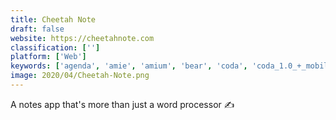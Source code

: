 ```yaml
---
title: Cheetah Note
draft: false 
website: https://cheetahnote.com
classification: ['']
platform: ['Web']
keywords: ['agenda', 'amie', 'amium', 'bear', 'coda', 'coda_1.0_+_mobile', 'hashtag_suggestions_for_instagram', 'jama_connect', 'jot', 'left', 'notepin', 'notion_for_ios', 'plain_text_list', 'reactivepad', 'recollectr', 'recycle_academy', 'schema', 'shelly', 'weava_for_desktop', 'wrish', 'zim_wiki']
image: 2020/04/Cheetah-Note.png
---
```

A notes app that's more than just a word processor ✍️